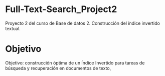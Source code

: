 # Full-Text-Search_Project2
Proyecto 2 del curso de Base de datos 2. Construcción del índice invertido textual.

# Objetivo
Objetivo: construcción óptima de un Índice Invertido para tareas de búsqueda y recuperación en documentos de texto,
